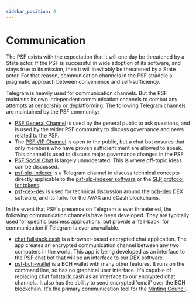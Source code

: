 ```yaml
---
sidebar_position: 4
---
```


# Communication

The PSF exists with the expectation that it will one day be threatened by a State actor. If the PSF is successful in wide adoption of its software, and stays true to its mission, then it will inevitably be threatened by a State actor. For that reason, communication channels in the PSF straddle a pragmatic approach between convenience and self-sufficiency.

Telegram is heavily used for communication channels. But the PSF maintains its own independent communication channels to combat any attempts at censorship or deplatforming. The following Telegram channels are maintained by the PSF community:

- [PSF General Channel](https://psfoundation.cash) is used by the general public to ask questions, and is used by the wider PSF community to discuss governance and news related to the PSF.
- The [PSF VIP Channel](https://psfoundation.cash) is open to the public, but a chat bot ensures that only members who have proven sufficient merit are allowed to speak. This channel is used to discuss major governance changes in the PSF.
- [PSF Social Chat](https://psfoundation.cash) is largely unmoderated. This is where off-topic ideas can be discussed.
- [psf-slp-indexer](https://psfoundation.cash) is a Telegram channel to discuss technical concepts directly applicable to the [psf-slp-indexer software](http://github.com) or the [SLP protocol for tokens](https://github.com).
- [psf-dex-dev](https://psfoundation.cash) is used for technical discussion around the [bch-dex](https://github.com) DEX software, and its forks for the AVAX and eCash blockchains.

In the event that PSF's presence on Telegram is ever threatened, the following communication channels have been developed. They are typically used for specific business applications, but provide a 'fall-back' for communication if Telegram is ever unavailable.

- [chat.fullstack.cash](https://chat.fullstack.cash) is a browser-based encrypted chat application. The app creates an encrypted communication channel between any two computers in the world. This app is being developed as an interface to the PSF chat bot that will be an interface to our DEX software.
- [psf-bch-wallet](https://github.com) is a BCH wallet with many other features. It runs on the command line, so has no graphical user interface. It's capable of replacing chat.fullstack.cash as an interface to our encrypted chat channels. It also has the ability to send encrypted 'email' over the BCH blockchain. It's the primary communication tool for the [Minting Council](https://psfoundation.cash).
